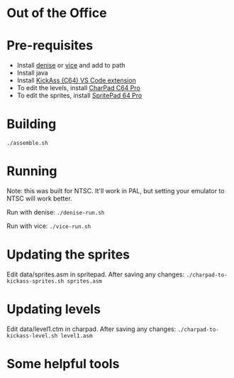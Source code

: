 # Out of the Office

# Pre-requisites

* Install [denise](https://sourceforge.net/projects/deniseemu/) or [vice](https://vice-emu.sourceforge.io/windows.html) and add to path
* Install java
* Install [KickAss (C64) VS Code extension](https://marketplace.visualstudio.com/items?itemName=CaptainJiNX.kickass-c64)
* To edit the levels, install [CharPad C64 Pro](https://subchristsoftware.itch.io/charpad-c64-pro)
* To edit the sprites, install [SpritePad 64 Pro](https://subchristsoftware.itch.io/spritepad-c64-pro)

# Building
```./assemble.sh```

# Running

Note: this was built for NTSC. It'll work in PAL, but setting your emulator to NTSC will work better.

Run with denise:
```./denise-run.sh```

Run with vice:
```./vice-run.sh```

# Updating the sprites

Edit data/sprites.asm in spritepad. After saving any changes:
```./charpad-to-kickass-sprites.sh sprites.asm```

# Updating levels
Edit data/level1.ctm in charpad. After saving any changes:
```./charpad-to-kickass-level.sh level1.asm```

# Some helpful tools